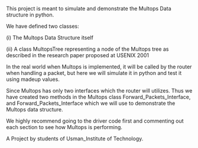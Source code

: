  This project is meant to simulate and demonstrate the Multops Data structure in python.

  We have defined two classes:
  
  (i) The Multops Data Structure itself
  
  (ii) A class MultopsTree representing a node of the Multops tree as described in the research paper proposed at USENIX 2001

  In the real world when Multops is implemented, it will be called by the router when handling a packet, but here we will simulate it in python and test it using madeup values.
  
  Since Multops has only two interfaces which the router will utilizes.
  Thus we have created two methods in the Multops class Forward_Packets_Interface, and Forward_Packets_Interface which we will use to demonstrate the Multops data structure.

  We highly recommend going to the driver code first and commenting out each section to see how Multops is performing.



  A Project by students of Usman_Institute of Technology.

